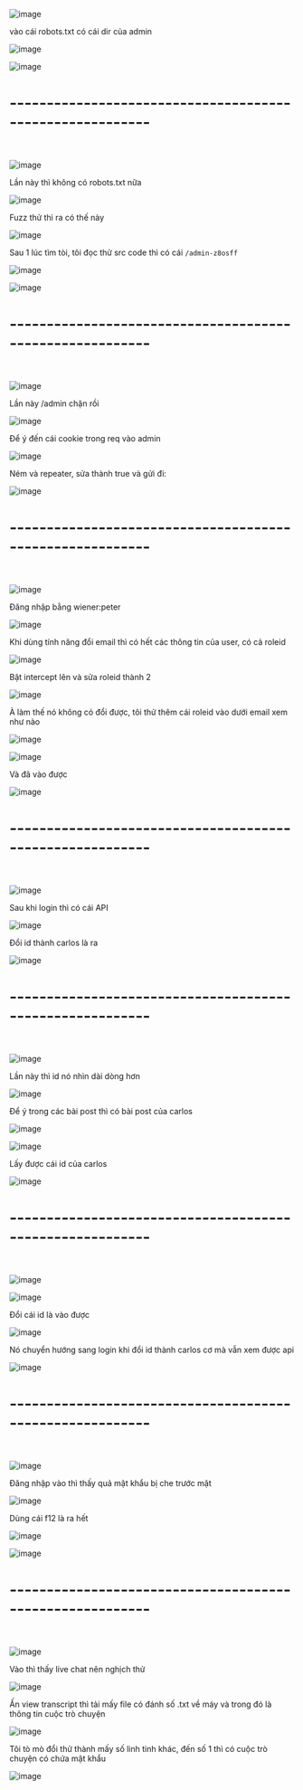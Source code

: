 ![image](https://github.com/user-attachments/assets/7148c292-427d-4648-be44-3ef286b1c8ee)

vào cái robots.txt có cái dir của admin 

![image](https://github.com/user-attachments/assets/b5cf07d5-6f48-4e6d-bdc2-19f02b3cc9d8)

![image](https://github.com/user-attachments/assets/dbfdef31-af5c-427b-acdc-77b9166609b8)

<h1>---------------------------------------------------------</h1>
<br>

![image](https://github.com/user-attachments/assets/73461095-2ca1-48bc-8663-a135f5f85457)

Lần này thì không có robots.txt nữa 

![image](https://github.com/user-attachments/assets/092ffa2a-a10c-441b-8d05-10277b368f06)

Fuzz thử thì ra có thế này 

![image](https://github.com/user-attachments/assets/8f3f09dd-f566-4da2-ad09-dbc2ff876527)

Sau 1 lúc tìm tòi, tôi đọc thử src code thì có cái `/admin-z8osff` 

![image](https://github.com/user-attachments/assets/08b8a790-9d05-407b-b821-2d18e87eee60)

![image](https://github.com/user-attachments/assets/7ebdcaa3-0fa5-4d2d-a279-374083ae4ed2)

<h1>---------------------------------------------------------</h1>
<br>

![image](https://github.com/user-attachments/assets/6e000587-75b7-4726-b1ce-8a276a12b209)

Lần này /admin chặn rồi 

![image](https://github.com/user-attachments/assets/53e604fa-eb4b-41e4-8553-86aecc8c0375)

Để ý đến cái cookie trong req vào admin 

![image](https://github.com/user-attachments/assets/0699170f-33b9-4c9b-a1cf-c4470379ce1c)

Ném và repeater, sửa thành true và gửi đi:

![image](https://github.com/user-attachments/assets/60626b48-076d-4ad6-b5bb-1f19cd732a54)

<h1>---------------------------------------------------------</h1>
<br>

![image](https://github.com/user-attachments/assets/827ddecf-0f00-4b64-a8df-5bffa5bd2de6)

Đăng nhập bằng wiener:peter

![image](https://github.com/user-attachments/assets/e3188080-ad80-40f5-81e5-2ff2991f69ef)

Khi dùng tính năng đổi email thì có hết các thông tin của user, có cả roleid

![image](https://github.com/user-attachments/assets/01d8f523-261b-46d9-a469-3be88f2d93a6)

Bật intercept lên và sửa roleid thành 2 

![image](https://github.com/user-attachments/assets/52f82c0b-72df-4308-bd1a-b499fe992a6d)

À làm thế nó không có đổi được, tôi thử thêm cái roleid vào dưới email xem như nào

![image](https://github.com/user-attachments/assets/93d79e58-b805-42d0-a81a-afdfc2d21ef5)

![image](https://github.com/user-attachments/assets/85de01dd-83aa-4697-8803-19a98de4eda1)

Và đã vào được 

![image](https://github.com/user-attachments/assets/a2082abc-d5a2-4c3d-a037-2730faf791cc)

<h1>---------------------------------------------------------</h1>
<br>

![image](https://github.com/user-attachments/assets/cbbaf760-3308-40bb-ad17-84550505d47e)

Sau khi login thì có cái API 

![image](https://github.com/user-attachments/assets/f88c39a5-a85c-42ce-94d6-7bdd9801966b)

Đổi id thành carlos là ra 

![image](https://github.com/user-attachments/assets/8a9b6de8-c4de-451e-a65e-c9962db15919)

<h1>---------------------------------------------------------</h1>
<br>

![image](https://github.com/user-attachments/assets/3ee93db1-ff43-48f8-b5ee-f414786bd367)

Lần này thì id nó nhìn dài dòng hơn 

![image](https://github.com/user-attachments/assets/f175188e-7626-4035-976c-c3c189c717a3)

Để ý trong các bài post thì có bài post của carlos 

![image](https://github.com/user-attachments/assets/e8c07d41-e2eb-43a7-8dae-03496b0f3dd7)

![image](https://github.com/user-attachments/assets/a5d7e1f9-931e-46e5-8c47-09662132d8e7)

Lấy được cái id của carlos 

![image](https://github.com/user-attachments/assets/5aff7dcc-de81-4e7a-b1f3-5aa0a2f02840)

<h1>---------------------------------------------------------</h1>
<br>

![image](https://github.com/user-attachments/assets/cd838bc2-3027-4d2a-b065-6c74ea7e2d40)

![image](https://github.com/user-attachments/assets/cfcf39a5-f7ee-4963-9858-0b9bd2e7348f)

Đổi cái id là vào được 

![image](https://github.com/user-attachments/assets/aae8191f-b912-4494-8162-fd161d5b5a19)

Nó chuyển hướng sang login khi đổi id thành carlos cơ mà vẫn xem được api 

![image](https://github.com/user-attachments/assets/b0755ce3-a17a-48b0-8433-6b95bbd3c8eb)

<h1>---------------------------------------------------------</h1>
<br>

![image](https://github.com/user-attachments/assets/012e8f69-c6ce-40d7-a607-16e4d96ddb56)

Đăng nhập vào thì thấy quả mật khẩu bị che trước mặt

![image](https://github.com/user-attachments/assets/22d7d0e8-aab5-41dd-b63c-7dd913ed47f3)

Dùng cái f12 là ra hết 

![image](https://github.com/user-attachments/assets/99d3c945-4120-4ee4-8c4c-a7c966d5deaa)

![image](https://github.com/user-attachments/assets/5d07dc35-d132-4e00-89c7-61e3e620ef32)

<h1>---------------------------------------------------------</h1>
<br>

![image](https://github.com/user-attachments/assets/cb0c65be-8856-460c-9f34-0b1c546361a2)

Vào thì thấy live chat nên nghịch thử 

![image](https://github.com/user-attachments/assets/efdcce84-a94a-4f2f-9626-b373ce21f8fb)

Ấn view transcript thì tải mấy file có đánh số .txt về máy và trong đó là thông tin cuộc trò chuyện

![image](https://github.com/user-attachments/assets/71ae867b-baf5-4432-825d-d9d43aa5549b)

Tôi tò mò đổi thử thành mấy số linh tinh khác, đến số 1 thì có cuộc trò chuyện có chứa mật khẩu 

![image](https://github.com/user-attachments/assets/0d98dfa6-74b9-46d6-90d4-cb5101f6f5d5)




























